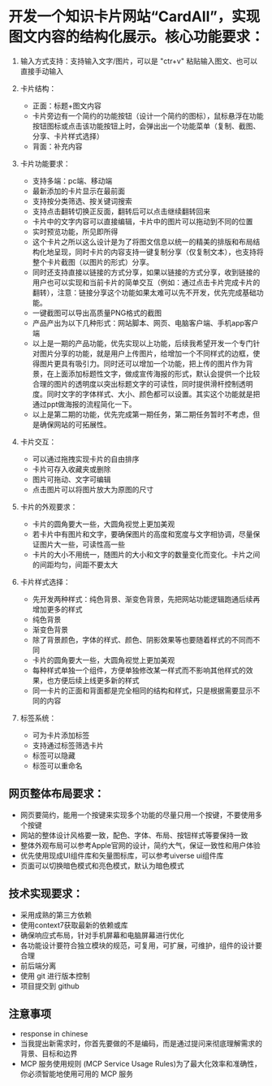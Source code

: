# 开发一个知识卡片网站“CardAll”，实现图文内容的结构化展示。核心功能要求：

1. 输入方式支持：支持输入文字/图片，可以是 "ctr+v" 粘贴输入图文、也可以直接手动输入

2. 卡片结构：
   - 正面：标题+图文内容
   - 卡片旁边有一个简约的功能按钮（设计一个简约的图标），鼠标悬浮在功能按钮图标或点击该功能按钮上时，会弹出出一个功能菜单（复制、截图、分享、卡片样式选择）
   - 背面：补充内容

3. 卡片功能要求：
   - 支持多端：pc端、移动端
   - 最新添加的卡片显示在最前面
   - 支持按分类筛选、按关键词搜索
   - 支持点击翻转切换正反面，翻转后可以点击继续翻转回来
   - 卡片中的文字内容可以直接编辑，卡片中的图片可以拖动到不同的位置
   - 实时预览功能，所见即所得
   - 这个卡片之所以这么设计是为了将图文信息以统一的精美的排版和布局结构化地呈现，同时卡片的内容支持一键复制分享（仅复制文本），也支持将整个卡片截图（以图片的形式）分享。
   - 同时还支持直接以链接的方式分享，如果以链接的方式分享，收到链接的用户也可以实现和当前卡片的简单交互（例如：通过点击卡片完成卡片的翻转），注意：链接分享这个功能如果太难可以先不开发，优先完成基础功能。
   - 一键截图可以导出高质量PNG格式的截图
   - 产品产出为以下几种形式：网站脚本、网页、电脑客户端、手机app客户端 
   - 以上是一期的产品功能，优先实现以上功能，后续我希望开发一个专门针对图片分享的功能，就是用户上传图片，给增加一个不同样式的边框，使得图片更具有吸引力。同时还可以增加一个功能，把上传的图片作为背景，在上面添加标题性文字，做成宣传海报的形式，默认会提供一个比较合理的图片的透明度以突出标题文字的可读性，同时提供滑杆控制透明度。同时文字的字体样式、大小、颜色都可以设置。其实这个功能就是把通过ppt做海报的流程简化一下。
   - 以上是第二期的功能，优先完成第一期任务，第二期任务暂时不考虑，但是确保网站的可拓展性。 

3. 卡片交互：
   - 可以通过拖拽实现卡片的自由排序
   - 卡片可存入收藏夹或删除
   - 图片可拖动、文字可编辑
   - 点击图片可以将图片放大为原图的尺寸

4. 卡片的外观要求：
   - 卡片的圆角要大一些，大圆角视觉上更加美观
   - 若卡片中有图片和文字，要确保图片的高度和宽度与文字相协调，尽量保证图片大一些，可读性高一些
   - 卡片的大小不用统一，随图片的大小和文字的数量变化而变化。卡片之间的间距均匀，间距不要太大


5. 卡片样式选择：
   - 先开发两种样式：纯色背景、渐变色背景，先把网站功能逻辑跑通后续再增加更多的样式
   - 纯色背景
   - 渐变色背景
   - 除了背景颜色，字体的样式、颜色、阴影效果等也要随着样式的不同而不同
   - 卡片的圆角要大一些，大圆角视觉上更加美观
   - 每种样式单独一个组件，方便单独修改某一样式而不影响其他样式的效果，也方便后续上线更多新的样式
   - 同一卡片的正面和背面都是完全相同的结构和样式，只是根据需要显示不同的内容

6. 标签系统：
   - 可为卡片添加标签
   - 支持通过标签筛选卡片
   - 标签可以隐藏
   - 标签可以重命名

## 网页整体布局要求：
- 网页要简约，能用一个按键来实现多个功能的尽量只用一个按键，不要使用多个按键
- 网站的整体设计风格要一致，配色、字体、布局、按钮样式等要保持一致
- 整体外观布局可以参考Apple官网的设计，简约大气，保证一致性和用户体验
- 优先使用现成UI组件库和矢量图标库，可以参考uiverse ui组件库
- 页面可以切换暗色模式和亮色模式，默认为暗色模式

## 技术实现要求：
- 采用成熟的第三方依赖
- 使用context7获取最新的依赖或库
- 确保响应式布局，针对手机屏幕和电脑屏幕进行优化
- 各功能设计要符合独立模块的规范，可复用，可扩展，可维护，组件的设计要合理
- 前后端分离
- 使用 git 进行版本控制
- 项目提交到 github

## 注意事项
- response in chinese
- 当我提出新需求时，你首先要做的不是编码，而是通过提问来彻底理解需求的背景、目标和边界
- MCP 服务使用规则 (MCP Service Usage Rules)为了最大化效率和准确性，你必须智能地使用可用的 MCP 服务
